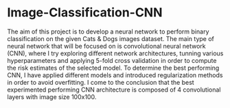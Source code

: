 # Image-Classification-CNN
The aim of this project is to develop a neural network to perform binary classification on the given Cats & Dogs images dataset. The main type of neural network that will be focused on is convolutional neural network (CNN), where I try exploring different network architectures, tunning various hyperparameters and applying 5-fold cross validation in order to compute the risk estimates of the selected model. To determine the best performing CNN, I have applied different models and introduced regularization methods in order to avoid overfitting.
I come to the conclusion that the best experimented performing CNN architecture is composed of 4 convolutional layers with image size 100x100.
